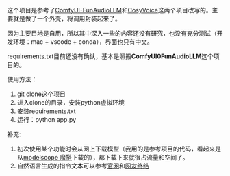 这个项目是参考了[ComfyUI-FunAudioLLM](https://github.com/SpenserCai/ComfyUI-FunAudioLLM)和[CosyVoice](https://github.com/FunAudioLLM/CosyVoice)这两个项目改写的。主要就是做了一个外壳，将调用封装起来了。

因为主要目地是自用，所以其中深入一些的内容还没有研究，也没有充分测试（开发环境：mac + vscode + conda），界面也只有中文。

requirements.txt目前还没有确认，基本是照搬**ComfyUI0FunAudioLLM**这个项目的。

使用方法：
1. git clone这个项目
2. 进入clone的目录，安装python虚拟环境
3. 安装requirements.txt
4. 运行：python app.py

补充:
1. 初次使用某个功能时会从网上下载模型（我用的是参考项目的代码，看起来是从[modelscope 魔搭](https://www.modelscope.cn/)下载的），都下载下来就很占流量和空间了。
2. 自然语言生成的指令文本可以参考[官网](https://fun-audio-llm.github.io/#CosyVoice-instructed)和[网友终结](https://note.youdao.com/ynoteshare/index.html?id=aacd7b7c3229a35a4fd6a6a82976eba7&type=note&_time=1732058153538)